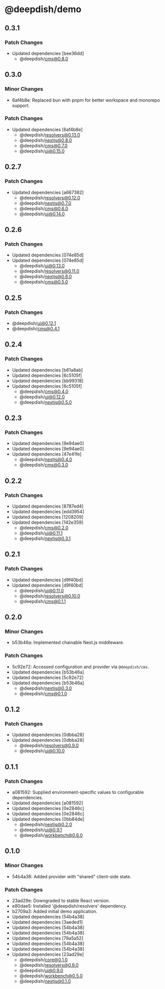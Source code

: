 # @deepdish/demo

## 0.3.1

### Patch Changes

- Updated dependencies [bee36dd]
  - @deepdish/cms@0.8.0

## 0.3.0

### Minor Changes

- 6af4b8e: Replaced bun with pnpm for better workspace and monorepo support.

### Patch Changes

- Updated dependencies [6af4b8e]
  - @deepdish/resolvers@0.13.0
  - @deepdish/nextjs@0.8.0
  - @deepdish/cms@0.7.0
  - @deepdish/ui@0.15.0

## 0.2.7

### Patch Changes

- Updated dependencies [a667382]
  - @deepdish/resolvers@0.12.0
  - @deepdish/nextjs@0.7.0
  - @deepdish/cms@0.6.0
  - @deepdish/ui@0.14.0

## 0.2.6

### Patch Changes

- Updated dependencies [074e85d]
- Updated dependencies [074e85d]
  - @deepdish/ui@0.13.0
  - @deepdish/resolvers@0.11.0
  - @deepdish/nextjs@0.6.0
  - @deepdish/cms@0.5.0

## 0.2.5

### Patch Changes

- @deepdish/ui@0.12.1
- @deepdish/cms@0.4.1

## 0.2.4

### Patch Changes

- Updated dependencies [b61a8ab]
- Updated dependencies [6c5105f]
- Updated dependencies [bb99318]
- Updated dependencies [6c5105f]
  - @deepdish/cms@0.4.0
  - @deepdish/ui@0.12.0
  - @deepdish/nextjs@0.5.0

## 0.2.3

### Patch Changes

- Updated dependencies [9e94ae0]
- Updated dependencies [9e94ae0]
- Updated dependencies [47e41fe]
  - @deepdish/nextjs@0.4.0
  - @deepdish/cms@0.3.0

## 0.2.2

### Patch Changes

- Updated dependencies [8787ed4]
- Updated dependencies [edd3954]
- Updated dependencies [1208209]
- Updated dependencies [142e359]
  - @deepdish/cms@0.2.0
  - @deepdish/ui@0.11.1
  - @deepdish/nextjs@0.3.1

## 0.2.1

### Patch Changes

- Updated dependencies [d9f40bd]
- Updated dependencies [d9f40bd]
  - @deepdish/ui@0.11.0
  - @deepdish/resolvers@0.10.0
  - @deepdish/cms@0.1.1

## 0.2.0

### Minor Changes

- b53b46a: Implemented chainable Next.js middleware.

### Patch Changes

- 5c92e72: Accessed configuration and provider via `@deepdish/cms`.
- Updated dependencies [b53b46a]
- Updated dependencies [5c92e72]
- Updated dependencies [b53b46a]
  - @deepdish/nextjs@0.3.0
  - @deepdish/cms@0.1.0

## 0.1.2

### Patch Changes

- Updated dependencies [0dbba28]
- Updated dependencies [0dbba28]
  - @deepdish/resolvers@0.9.0
  - @deepdish/ui@0.10.0

## 0.1.1

### Patch Changes

- a081592: Supplied environment-specific values to configurable dependencies.
- Updated dependencies [a081592]
- Updated dependencies [0e2846c]
- Updated dependencies [0e2846c]
- Updated dependencies [0bb84de]
  - @deepdish/nextjs@0.2.0
  - @deepdish/ui@0.9.1
  - @deepdish/workbench@0.6.0

## 0.1.0

### Minor Changes

- 54b4a38: Added provider with "shared" client-side state.

### Patch Changes

- 23ad29e: Downgraded to stable React version.
- e80dae5: Installed '@deepdish/resolvers' dependency.
- b2709a3: Added initial demo application.
- Updated dependencies [54b4a38]
- Updated dependencies [3aeded1]
- Updated dependencies [54b4a38]
- Updated dependencies [54b4a38]
- Updated dependencies [79a5a52]
- Updated dependencies [54b4a38]
- Updated dependencies [54b4a38]
- Updated dependencies [23ad29e]
  - @deepdish/core@0.1.0
  - @deepdish/resolvers@0.8.0
  - @deepdish/ui@0.9.0
  - @deepdish/workbench@0.5.0
  - @deepdish/nextjs@0.1.0
